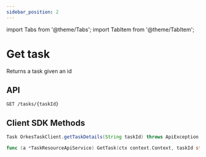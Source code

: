 ```yaml
---
sidebar_position: 2
---
```


import Tabs from '@theme/Tabs';
import TabItem from '@theme/TabItem';

# Get task

Returns a task given an id

## API

```
GET /tasks/{taskId}
```

## Client SDK Methods

<Tabs>
<TabItem value="Java" label="Java">

```java
Task OrkesTaskClient.getTaskDetails(String taskId) throws ApiException
```

</TabItem>
<TabItem value="Golang" label="Golang">

```go
func (a *TaskResourceApiService) GetTask(ctx context.Context, taskId string) (model.Task, *http.Response, error)
```

</TabItem>
<TabItem value="Python" label="Python">

```python

```

</TabItem>
<TabItem value="CSharp" label="CSharp">

```csharp

```

</TabItem>
<TabItem value="Javascript" label="Javascript">

```javascript

```

</TabItem>
<TabItem value="Clojure" label="Clojure">

```clojure

```

</TabItem>
</Tabs>
